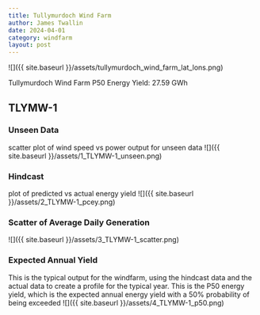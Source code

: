 ```yaml
---
title: Tullymurdoch Wind Farm
author: James Twallin
date: 2024-04-01
category: windfarm
layout: post
---
```

![]({{ site.baseurl }}/assets/tullymurdoch_wind_farm_lat_lons.png)

Tullymurdoch Wind Farm P50 Energy Yield: 27.59 GWh

TLYMW-1
-------------
### Unseen Data 
scatter plot of wind speed vs power output for unseen data
![]({{ site.baseurl }}/assets/1_TLYMW-1_unseen.png)
### Hindcast 
plot of predicted vs actual energy yield
![]({{ site.baseurl }}/assets/2_TLYMW-1_pcey.png)
### Scatter of Average Daily Generation 

![]({{ site.baseurl }}/assets/3_TLYMW-1_scatter.png)
### Expected Annual Yield 
This is the typical output for the windfarm, using the hindcast data and the actual data to create a profile for the typical year. This is the P50 energy yield, which is the expected annual energy yield with a 50% probability of being exceeded
![]({{ site.baseurl }}/assets/4_TLYMW-1_p50.png)


